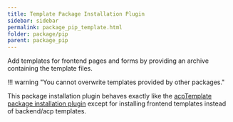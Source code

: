 ```yaml
---
title: Template Package Installation Plugin
sidebar: sidebar
permalink: package_pip_template.html
folder: package/pip
parent: package_pip
---
```


Add templates for frontend pages and forms by providing an archive containing the template files.

!!! warning "You cannot overwrite templates provided by other packages."

This package installation plugin behaves exactly like the [acpTemplate package installation plugin](package_pip_acp-template.md) except for installing frontend templates instead of backend/acp templates.
